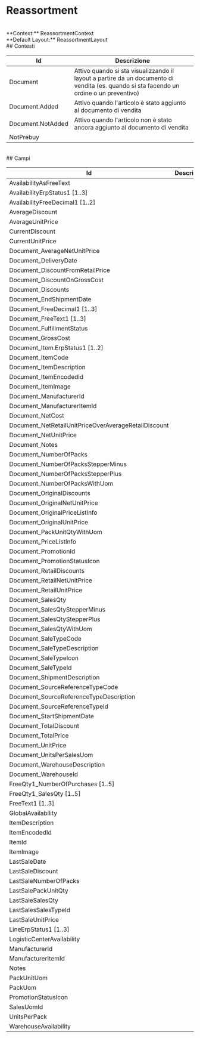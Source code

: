 # Reassortment

<br/>
**Context:** ReassortmentContext
<br/>
**Default Layout:** ReassortmentLayout

<br/>
## Contesti

| Id | Descrizione | 
| --- | --- | 
| Document | Attivo quando si sta visualizzando il layout a partire da un documento di vendita (es. quando si sta facendo un ordine o un preventivo) | 
| Document.Added | Attivo quando l'articolo è stato aggiunto al documento di vendita | 
| Document.NotAdded | Attivo quando l'articolo non è stato ancora aggiunto al documento di vendita | 
| NotPrebuy |  | 


<br/>
## Campi

| Id | Descrizione | 
| --- | --- | 
| AvailabilityAsFreeText |  | 
| AvailabilityErpStatus1 [1..3] |  | 
| AvailabilityFreeDecimal1 [1..2] |  | 
| AverageDiscount |  | 
| AverageUnitPrice |  | 
| CurrentDiscount |  | 
| CurrentUnitPrice |  | 
| Document_AverageNetUnitPrice |  | 
| Document_DeliveryDate |  | 
| Document_DiscountFromRetailPrice |  | 
| Document_DiscountOnGrossCost |  | 
| Document_Discounts |  | 
| Document_EndShipmentDate |  | 
| Document_FreeDecimal1 [1..3] |  | 
| Document_FreeText1 [1..3] |  | 
| Document_FulfillmentStatus |  | 
| Document_GrossCost |  | 
| Document_Item.ErpStatus1 [1..2] |  | 
| Document_ItemCode |  | 
| Document_ItemDescription |  | 
| Document_ItemEncodedId |  | 
| Document_ItemImage |  | 
| Document_ManufacturerId |  | 
| Document_ManufacturerItemId |  | 
| Document_NetCost |  | 
| Document_NetRetailUnitPriceOverAverageRetailDiscount |  | 
| Document_NetUnitPrice |  | 
| Document_Notes |  | 
| Document_NumberOfPacks |  | 
| Document_NumberOfPacksStepperMinus |  | 
| Document_NumberOfPacksStepperPlus |  | 
| Document_NumberOfPacksWithUom |  | 
| Document_OriginalDiscounts |  | 
| Document_OriginalNetUnitPrice |  | 
| Document_OriginalPriceListInfo |  | 
| Document_OriginalUnitPrice |  | 
| Document_PackUnitQtyWithUom |  | 
| Document_PriceListInfo |  | 
| Document_PromotionId |  | 
| Document_PromotionStatusIcon |  | 
| Document_RetailDiscounts |  | 
| Document_RetailNetUnitPrice |  | 
| Document_RetailUnitPrice |  | 
| Document_SalesQty |  | 
| Document_SalesQtyStepperMinus |  | 
| Document_SalesQtyStepperPlus |  | 
| Document_SalesQtyWithUom |  | 
| Document_SaleTypeCode |  | 
| Document_SaleTypeDescription |  | 
| Document_SaleTypeIcon |  | 
| Document_SaleTypeId |  | 
| Document_ShipmentDescription |  | 
| Document_SourceReferenceTypeCode |  | 
| Document_SourceReferenceTypeDescription |  | 
| Document_SourceReferenceTypeId |  | 
| Document_StartShipmentDate |  | 
| Document_TotalDiscount |  | 
| Document_TotalPrice |  | 
| Document_UnitPrice |  | 
| Document_UnitsPerSalesUom |  | 
| Document_WarehouseDescription |  | 
| Document_WarehouseId |  | 
| FreeQty1_NumberOfPurchases [1..5] |  | 
| FreeQty1_SalesQty [1..5] |  | 
| FreeText1 [1..3] |  | 
| GlobalAvailability |  | 
| ItemDescription |  | 
| ItemEncodedId |  | 
| ItemId |  | 
| ItemImage |  | 
| LastSaleDate |  | 
| LastSaleDiscount |  | 
| LastSaleNumberOfPacks |  | 
| LastSalePackUnitQty |  | 
| LastSaleSalesQty |  | 
| LastSalesSalesTypeId |  | 
| LastSaleUnitPrice |  | 
| LineErpStatus1 [1..3] |  | 
| LogisticCenterAvailability |  | 
| ManufacturerId |  | 
| ManufacturerItemId |  | 
| Notes |  | 
| PackUnitUom |  | 
| PackUom |  | 
| PromotionStatusIcon |  | 
| SalesUomId |  | 
| UnitsPerPack |  | 
| WarehouseAvailability |  |
